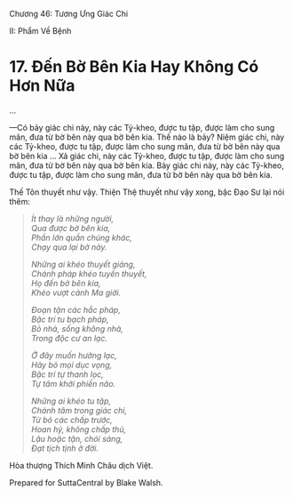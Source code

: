  

Chương 46: Tương Ưng Giác Chi

II: Phẩm Về Bệnh

# 17\. Ðến Bờ Bên Kia Hay Không Có Hơn Nữa

…

—Có bảy giác chi này, này các Tỷ-kheo, được tu tập, được làm cho sung mãn, đưa từ bờ bên này qua bờ bên kia. Thế nào là bảy? Niệm giác chi, này các Tỷ-kheo, được tu tập, được làm cho sung mãn, đưa từ bờ bên này qua bờ bên kia … Xả giác chi, này các Tỷ-kheo, được tu tập, được làm cho sung mãn, đưa từ bờ bên này qua bờ bên kia. Bảy giác chi này, này các Tỷ-kheo, được tu tập, được làm cho sung mãn, đưa từ bờ bên này qua bờ bên kia.

Thế Tôn thuyết như vậy. Thiện Thệ thuyết như vậy xong, bậc Ðạo Sư lại nói thêm:

> _Ít thay là những người,  
> Qua được bờ bên kia,  
> Phần lớn quần chúng khác,  
> Chạy qua lại bờ này._
> 
> _Những ai khéo thuyết giảng,  
> Chánh pháp khéo tuyên thuyết,  
> Họ đến bờ bên kia,  
> Khéo vượt cảnh Ma giới._
> 
> _Ðoạn tận các hắc pháp,  
> Bậc trí tu bạch pháp,  
> Bỏ nhà, sống không nhà,  
> Trong độc cư an lạc._
> 
> _Ở đây muốn hưởng lạc,  
> Hãy bỏ mọi dục vọng,  
> Bậc trí tự thanh lọc,  
> Tự tâm khởi phiền não._
> 
> _Những ai khéo tu tập,  
> Chánh tâm trong giác chi,  
> Từ bỏ các chấp trước,  
> Hoan hỷ, không chấp thủ,  
> Lậu hoặc tận, chói sáng,  
> Ðạt tịch tịnh ở đời._

Hòa thượng Thích Minh Châu dịch Việt.

Prepared for SuttaCentral by Blake Walsh.